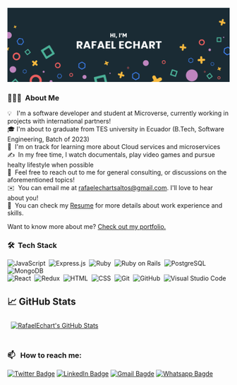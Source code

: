 [![Rafael's GitHub Banner](./assets/GitHubHeader.png)](https://www.linkedin.com/in/rafaelechart/)


### 👨🏻‍💻 &nbsp;About Me

💡 &nbsp; I'm a software developer and student at Microverse, currently working in projects with international partners! \
🎓&nbsp;I'm about to graduate from TES university in Ecuador (B.Tech, Software Engineering, Batch of 2023)\
🌱 &nbsp;I'm on track for learning more about Cloud services and microservices\
✍️ &nbsp;In my free time, I watch documentals, play video games and pursue healty lifestyle when possible \
💬 &nbsp;Feel free to reach out to me for general consulting, or discussions on the aforementioned topics!\
✉️ &nbsp;You can email me at rafaelechartsaltos@gmail.com. I'll love to hear about you!\
📄 &nbsp;You can check my [Resume](https://docs.google.com/document/d/1nJtmAZaNgOHQ-CTyDJ-uZC1pWcabwXqWfcmarCVyFk4/edit?usp=sharing) for more details about work experience and skills.

Want to know more about me? [Check out my portfolio.](https://github.com/RafaelEchart?tab=repositories)


### 🛠 &nbsp;Tech Stack

![JavaScript](https://img.shields.io/badge/-JavaScript-05122A?style=flat&logo=javascript)&nbsp;
![Express.js](https://img.shields.io/badge/Express.js-05122A?style=flat&logo=node.js)&nbsp;
![Ruby](https://img.shields.io/badge/Ruby-05122A?style=flat&logo=Ruby&logoColor=red)&nbsp;
![Ruby on Rails](https://img.shields.io/badge/Ruby_on_Rails-05122A?style=flat&logo=ruby-on-rails&logoColor=red)&nbsp;
![PostgreSQL](https://img.shields.io/badge/PostgreSQL-05122A?style=flat&logo=postgresql&logoColor=white)&nbsp;
![MongoDB](https://img.shields.io/badge/MongoDB-05122A?style=flat&logo=mongodb&logoColor=green)&nbsp;\
![React](https://img.shields.io/badge/React-05122A?style=flat&logo=react)&nbsp;
![Redux](https://img.shields.io/badge/Redux-05122A?style=flat&logo=redux)&nbsp;
![HTML](https://img.shields.io/badge/-HTML-05122A?style=flat&logo=HTML5)&nbsp;
![CSS](https://img.shields.io/badge/-CSS-05122A?style=flat&logo=CSS3&logoColor=1572B6)&nbsp;
![Git](https://img.shields.io/badge/-Git-05122A?style=flat&logo=git)&nbsp;
![GitHub](https://img.shields.io/badge/-GitHub-05122A?style=flat&logo=github)&nbsp;
![Visual Studio Code](https://img.shields.io/badge/-Visual%20Studio%20Code-05122A?style=flat&logo=visual-studio-code&logoColor=007ACC)&nbsp;



## &#x1f4c8; GitHub Stats



<a href="https://github.com/rafaelechart">
  <img align="center" style="margin:0.5rem" src="https://github-readme-stats.vercel.app/api?username=rafaelechart&show_icons=true&line_height=27&count_private=true&title_color=ffffff&text_color=c9cacc&icon_color=4AB097&bg_color=1A2B34" alt="RafaelEchart's GitHub Stats" />
</a>

<br>
<br>


### 📫 &nbsp; How to reach me:

[![Twitter Badge](https://img.shields.io/badge/Twitter-Profile-informational?style=flat&logo=twitter&logoColor=blue&color=1CA2F1)](https://twitter.com/rafaelechart)
[![LinkedIn Badge](https://img.shields.io/badge/LinkedIn-Profile-informational?style=flat&logo=linkedin&logoColor=white&color=1CA2F1)](https://www.linkedin.com/in/rafaelechart/)
[![Gmail Bagde](https://img.shields.io/badge/Gmail-D14836?style=flat&logo=gmail&logoColor=white)](mailto:rafaelechartsaltos@gmail.com)
[![Whatsapp Bagde](https://img.shields.io/badge/Whatsapp-00FF00?style=flat&logo=whatsapp&logoColor=white)](mailto:rafaelechartsaltos@gmail.com)
